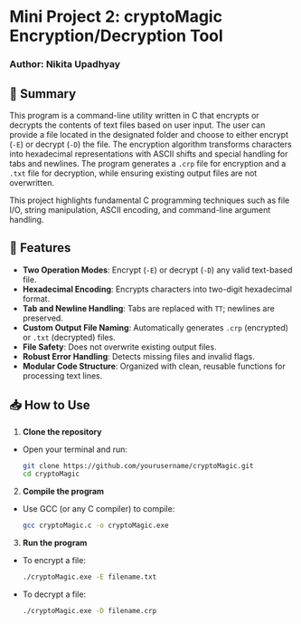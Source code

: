 # Mini Project 2: cryptoMagic Encryption/Decryption Tool 
### Author: Nikita Upadhyay

## 🔐 Summary  
This program is a command-line utility written in C that encrypts or decrypts the contents of text files based on user input. The user can provide a file located in the designated folder and choose to either encrypt (`-E`) or decrypt (`-D`) the file. The encryption algorithm transforms characters into hexadecimal representations with ASCII shifts and special handling for tabs and newlines. The program generates a `.crp` file for encryption and a `.txt` file for decryption, while ensuring existing output files are not overwritten.

This project highlights fundamental C programming techniques such as file I/O, string manipulation, ASCII encoding, and command-line argument handling.

## 🚀 Features  
- **Two Operation Modes**: Encrypt (`-E`) or decrypt (`-D`) any valid text-based file.  
- **Hexadecimal Encoding**: Encrypts characters into two-digit hexadecimal format.  
- **Tab and Newline Handling**: Tabs are replaced with `TT`; newlines are preserved.  
- **Custom Output File Naming**: Automatically generates `.crp` (encrypted) or `.txt` (decrypted) files.  
- **File Safety**: Does not overwrite existing output files.  
- **Robust Error Handling**: Detects missing files and invalid flags.  
- **Modular Code Structure**: Organized with clean, reusable functions for processing text lines.

## 📥 How to Use  

1. **Clone the repository**  
- Open your terminal and run:  
  ```bash  
  git clone https://github.com/yourusername/cryptoMagic.git  
  cd cryptoMagic

2. **Compile the program**
- Use GCC (or any C compiler) to compile:  
  ```bash  
  gcc cryptoMagic.c -o cryptoMagic.exe

3. **Run the program**
- To encrypt a file:  
  ```bash  
  ./cryptoMagic.exe -E filename.txt
- To decrypt a file:  
  ```bash  
  ./cryptoMagic.exe -D filename.crp
